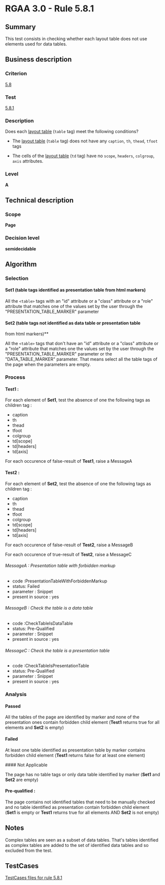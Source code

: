 # RGAA 3.0 -  Rule 5.8.1
## Summary

This test consists in checking whether each layout table does not use
elements used for data tables.

## Business description

### Criterion

[5.8](http://disic.github.io/rgaa_referentiel_en/RGAA3.0_Criteria_English_version_v1.html#crit-5-8)

### Test

[5.8.1](http://disic.github.io/rgaa_referentiel_en/RGAA3.0_Criteria_English_version_v1.html#test-5-8-1)

### Description
Does each <a href="http://disic.github.io/rgaa_referentiel_en/RGAA3.0_Glossary_English_version_v1.html#mTabMiseForme">layout
  table</a> (<code>table</code> tag) meet the following conditions?
    <ul><li> The <a href="http://disic.github.io/rgaa_referentiel_en/RGAA3.0_Glossary_English_version_v1.html#mTabMiseForme">layout
    table</a> (<code>table</code> tag) does not have any <code>caption</code>,
   <code>th</code>, <code>thead</code>, <code>tfoot</code> tags</li>
  <li> The cells of the <a href="http://disic.github.io/rgaa_referentiel_en/RGAA3.0_Glossary_English_version_v1.html#mTabMiseForme">layout
    table</a> (<code>td</code> tag) have no <code>scope</code>, <code>headers</code>,
   <code>colgroup</code>, <code>axis</code> attributes.</li>
    </ul> 


### Level

**A**

## Technical description

### Scope

**Page**

### Decision level

**semidecidable**

## Algorithm

### Selection

#### Set1 (table tags identified as presentation table from html markers)

All the `<table>` tags with an "id" attribute or a "class" attribute or a
"role" attribute that matches one of the values set by the user through
the "PRESENTATION_TABLE_MARKER" parameter

#### Set2 (table tags not identified as data table or presentation table
from html markers)**

All the `<table>` tags that don't have an "id" attribute or a "class"
attribute or a "role" attribute that matches one the values set by the
user through the "PRESENTATION_TABLE_MARKER" parameter or the
"DATA_TABLE_MARKER" parameter. That means select all the table tags of
the page when the parameters are empty.

### Process

#### Test1 :

For each element of **Set1**, test the absence of one the following tags as
children tag :

-   caption
-   th
-   thead
-   tfoot
-   colgroup
-   td[scope]
-   td[headers]
-   td[axis]

For each occurence of false-result of **Test1**, raise a MessageA

#### Test2 :

For each element of **Set2**, test the absence of one the following tags as
children tag :

-   caption
-   th
-   thead
-   tfoot
-   colgroup
-   td[scope]
-   td[headers]
-   td[axis]

For each occurence of false-result of **Test2**, raise a MessageB

For each occurence of true-result of **Test2**, raise a MessageC

###### MessageA : Presentation table with forbidden markup

-   code :PresentationTableWithForbiddenMarkup
-   status: Failed
-   parameter : Snippet
-   present in source : yes

###### MessageB : Check the table is a data table

-   code :CheckTableIsDataTable
-   status: Pre-Qualified
-   parameter : Snippet
-   present in source : yes

###### MessageC : Check the table is a presentation table

-   code :CheckTableIsPresentationTable
-   status: Pre-Qualified
-   parameter : Snippet
-   present in source : yes

### Analysis

#### Passed

All the tables of the page are identified by marker and none of the presentation ones
contain forbidden child element (**Test1** returns true for all elements and **Set2** is empty)

#### Failed

At least one table
identified as presentation table by marker contains forbidden child
element (**Test1** returns false for at least one element)

#### Not Applicable 

The page has no table tags or only data table
identified by marker (**Set1** and **Set2** are empty)

#### Pre-qualified :

The page contains not identified tables that need to be manually
checked and no table identified as presentation contain forbidden child
element (**Set1** is empty or **Test1** returns true for all elements AND **Set2** is not
empty)

## Notes

Complex tables are seen as a subset of data tables. That's tables identified as complex tables are added to the set of identified data tables and so excluded from the test.



##  TestCases 

[TestCases files for rule 5.8.1](https://github.com/Asqatasun/Asqatasun/tree/master/rules/rules-rgaa3.0/src/test/resources/testcases/rgaa30/Rgaa30Rule050801/) 


